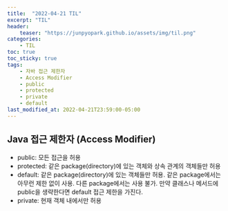 ```yaml
---
title:  "2022-04-21 TIL"
excerpt: "TIL"
header:
    teaser: "https://junpyopark.github.io/assets/img/til.png"
categories:
    - TIL
toc: true
toc_sticky: true
tags:
    - 자바 접근 제한자
    - Access Modifier
    - public
    - protected
    - private
    - default
last_modified_at: 2022-04-21T23:59:00-05:00
---
```


## Java 접근 제한자 (Access Modifier)
* public: 모든 접근을 허용
* protected: 같은 package(directory)에 있는 객체와 상속 관계의 객체들만 허용
* default: 같은 package(directory)에 있는 객체들만 허용. 같은 package에서는 아무런 제한 없이 사용. 다른 package에서는 사용 불가. 만약 클래스나 메서드에 public을 생략한다면 default 접근 제한을 가진다. 
* private: 현재 객체 내에서만 허용